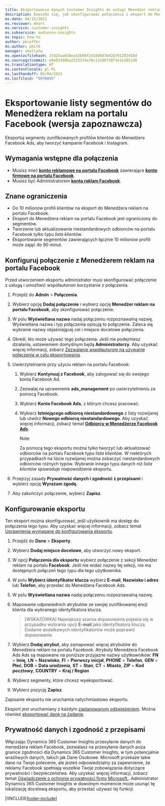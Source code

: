 ```yaml
---
title: Eksportowanie danych Customer Insights do usługi Menedżer reklam Facebook
description: Dowiedz się, jak skonfigurować połączenie i eksport do Menedżera reklam na portalu Facebook.
ms.date: 04/15/2021
ms.reviewer: mhart
ms.service: customer-insights
ms.subservice: audience-insights
ms.topic: how-to
author: pkieffer
ms.author: philk
manager: shellyha
ms.openlocfilehash: 37d25aa038ea32b98f2d1850d7b42b701292438d
ms.sourcegitcommit: e8e03309ba2515374a70c132d0758f3e1e1851d0
ms.translationtype: HT
ms.contentlocale: pl-PL
ms.lasthandoff: 05/04/2021
ms.locfileid: "5976055"
---
```

# <a name="export-segments-list-to-facebook-ads-manager-preview"></a>Eksportowanie listy segmentów do Menedżera reklam na portalu Facebook (wersja zapoznawcza)

Eksportuj segmenty zunifikowanych profilów klientów do Menedżera Facebook Ads, aby tworzyć kampanie Facebook i Instagram.

## <a name="prerequisites-for-connection"></a>Wymagania wstępne dla połączenia

- Musisz mieć [**konto reklamowe na portalu Facebook**](https://www.facebook.com/business/learn/lessons/step-by-step-ads-manager-account) zawierające [**konto firmowe na portalu Facebook**](https://business.facebook.com/).
- Musisz być Administratorem [**konta reklam Facebook**](https://www.facebook.com/business/learn/lessons/step-by-step-ads-manager-account).

## <a name="known-limitations"></a>Znane ograniczenia

- Do 10 milionów profili klientów na eksport do Menedżera reklam na portalu Facebook.
- Eksport do Menedżera reklam na portalu Facebook jest ograniczony do segmentów.
- Tworzenie lub aktualizowanie niestandardowych odbiorców na portalu Facebook tylko typu *lista klientów*.
- Eksportowanie segmentów zawierających łącznie 10 milionów profili może zająć do 90 minut.

## <a name="set-up-connection-to-facebook-ads-manager"></a>Konfiguruj połączenie z Menedżerem reklam na portalu Facebook

Przed utworzeniem eksportu administrator musi skonfigurować połączenie z usługą i umożliwić współautorom korzystanie z połączenia.

1. Przejdź do **Admin** > **Połączenia**.

1. Wybierz opcję **Dodaj połączenie** i wybierz opcję **Menedżer reklam na portalu Facebook**, aby skonfigurować połączenie.

1. W polu **Wyświetlana nazwa** nadaj połączeniu rozpoznawalną nazwę. Wyświetlana nazwa i typ połączenia opisują to połączenie. Zaleca się wybranie nazwy objaśniającej cel i miejsce docelowe połączenia.

1. Określ, kto może używać tego połączenia. Jeśli nie podejmiesz działania, ustawieniem domyślnym będą **Administratorzy**. Aby uzyskać więcej informacji, zobacz [Zezwalanie współautorom na używanie połączenia w celu eksportowania](connections.md#allow-contributors-to-use-a-connection-for-exports).

1. Uwierzytelnianie przy użyciu reklam na portalu Facebook: 

   1. Wybierz **Kontynuuj z Facebook**, aby zalogować się do swojego konta Facebook Ad.

   1. Zezwalaj na uprawnienie **ads_management** po uwierzytelnieniu za pomocą Facebook.

   1. Wybierz **Konto Facebook Ads**, z którym chcesz pracować.

   1. Wybierz **Istniejącego odbiorcę niestandardowego** z listy rozwijanej lub utwórz **Nowego odbiorcę niestandardowego**. Aby uzyskać więcej informacji, zobacz temat [**Odbiorcy w Menedżerze Facebook Ads**](https://www.facebook.com/business/help/744354708981227?id=2469097953376494).
      > [!NOTE]
      > Za pomocą tego eksportu można tylko tworzyć lub aktualizować odbiorców na portalu Facebook typu *lista klientów*. W niektórych przypadkach na liście rozwijanej można zobaczyć niestandardowych odbiorców różnych typów. Wybranie innego typu danych niż *lista klientów* spowoduje niepowodzenie eksportu. 

1. Przejrzyj zasady **Prywatność danych i zgodność z przepisami** i wybierz opcję **Wyrażam zgodę**.

1. Aby zakończyć połączenie, wybierz **Zapisz**.

## <a name="configure-an-export"></a>Konfigurowanie eksportu

Ten eksport można skonfigurować, jeśli użytkownik ma dostęp do połączenia tego typu. Aby uzyskać więcej informacji, zobacz temat [Uprawnienia wymagane do konfigurowania eksportu](export-destinations.md#set-up-a-new-export).

1. Przejdź do **Dane** > **Eksporty**.

1. Wybierz **Dodaj miejsce docelowe**, aby utworzyć nowy eksport. 

1. W opcji **Połączenia dla eksportu** wybierz połączenie z sekcji Menedżer reklam na portalu **Facebook**. Jeśli nie widać nazwy tej sekcji, nie ma dostępnych połączeń tego typu dla tego użytkownika.

1. W polu **Wybierz identyfikator klucza** wybierz **E-mail**, **Nazwisko i adres** lub **Telefon**, aby przesłać do Menedżera Facebook Ads. 

1. W polu **Wyświetlana nazwa** nadaj połączeniu rozpoznawalną nazwę.

1. Mapowanie odpowiednich atrybutów ze swojej zunifikowanej encji klienta dla wybranego identyfikatora klucza.
   > [WSKAZÓWKA] Największa szansa dopasowania pojawia się w przypadku wybrania opcji **E-mail** jako identyfikatora klucza. Dodanie dodatkowych identyfikatorów może poprawić dopasowanie.

1. Wybierz **Dodaj atrybut**, aby zamapować więcej atrybutów do Menedżera reklam na portalu Facebook. Atrybuty Menedżera Facebook Ads Ads są mapowane na poniższe przyjazne nazwy użytkowników: **FN** = **Imię**, **LN** = **Nazwisko**, **FI** = **Pierwszy inicjał**, **PHONE** = **Telefon**, **GEN** = **Płeć**, **DOB** = **Data urodzenia**, **ST** = **Stan**, **CT** = **Miasto**, **ZIP** = **Kod pocztowy**, **COUNTRY** = **Kraj / Region**

1. Wybierz segmenty, które chcesz wyeksportować.

1. Wybierz pozycję **Zapisz**.

Zapisanie eksportu nie uruchamia natychmiastowo eksportu.

Eksport jest uruchamiany z każdym [zaplanowanym odświeżeniem](system.md#schedule-tab). Można również [eksportować dane na żądanie](export-destinations.md#run-exports-on-demand). 

## <a name="data-privacy-and-compliance"></a>Prywatność danych i zgodność z przepisami

Włączając Dynamics 365 Customer Insights przesyłanie danych do menedżera reklam Facebook, zezwalasz na przesyłanie danych poza granice zgodności dla Dynamics 365 Customer Insights, w tym potencjalnie wrażliwych danych, takich jak Dane Osobowe. Microsoft przekaże takie dane na Twoje polecenie, ale jesteś odpowiedzialny za zapewnienie, że reklamy Facebook spełniają wszelkie Twoje zobowiązania dotyczące prywatności i bezpieczeństwa. Aby uzyskać więcej informacji, zobacz temat [Oświadczenie o ochronie prywatności firmy Microsoft.](https://go.microsoft.com/fwlink/?linkid=396732).
Administrator Dynamics 365 Customer Insights w dowolnym momencie może usunąć tę lokalizację docelową eksportu, aby przestać używać tej funkcji.


[!INCLUDE[footer-include](../includes/footer-banner.md)]
